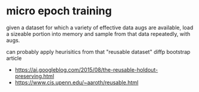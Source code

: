 # micro epoch training

given a dataset for which a variety of effective data augs are available, load a sizeable portion into memory and sample from that data repeatedly, with augs. 

can probably apply heurisitics from that "reusable dataset" diffp bootstrap article
* https://ai.googleblog.com/2015/08/the-reusable-holdout-preserving.html
* https://www.cis.upenn.edu/~aaroth/reusable.html

